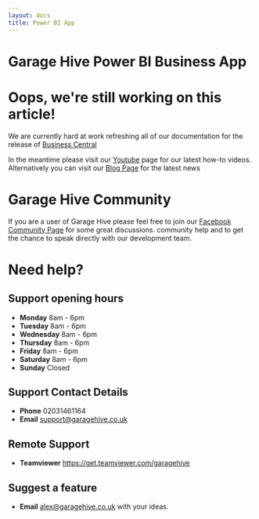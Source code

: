 ```yaml
---
layout: docs
title: Power BI App
---
```


#   Garage Hive Power BI Business App

# Oops, we're still working on this article! 

We are currently hard at work refreshing all of our documentation for the release of [Business Central](https://www.youtube.com/watch?v=seX9jL-LaEw/ "Garage Hive Business Central")

In the meantime please visit our [Youtube](https://www.youtube.com/channel/UCEO94MEqoL9C2cIDCorxL6A/ "Garage Hive Youtube") page for our latest how-to videos. Alternatively you can visit our [Blog Page](https://www.garagehive.co.uk/live-blog "Garage Hive Blog") for the latest news

# Garage Hive Community 

If you are a user of Garage Hive please feel free to join our [Facebook Community Page](https://www.facebook.com/groups/1808538692573390/ "Facebook Community") for some great discussions. community help and to get the chance to speak directly with our development team. 

# Need help? 


## Support opening hours
* **Monday** 8am - 6pm
* **Tuesday** 8am - 6pm
* **Wednesday** 8am - 6pm
* **Thursday** 8am - 6pm
* **Friday** 8am - 6pm
* **Saturday** 8am - 6pm
* **Sunday** Closed

## Support Contact Details
* **Phone** 02031461164
* **Email** support@garagehive.co.uk

## Remote Support
* **Teamviewer**  https://get.teamviewer.com/garagehive

## Suggest a feature
* **Email** alex@garagehive.co.uk with your ideas. 
